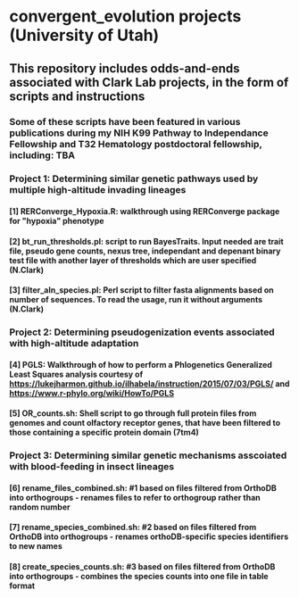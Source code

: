 # convergent_evolution projects (University of Utah)
## This repository includes odds-and-ends associated with Clark Lab projects, in the form of scripts and instructions
### Some of these scripts have been featured in various publications during my NIH K99 Pathway to Independance Fellowship and T32 Hematology postdoctoral fellowship, including: TBA
### Project 1: Determining similar genetic pathways used by multiple high-altitude invading lineages
#### [1] RERConverge_Hypoxia.R: walkthrough using RERConverge package for "hypoxia" phenotype
#### [2] bt_run_thresholds.pl: script to run BayesTraits. Input needed are trait file, pseudo gene counts, nexus tree, independant and depenant binary test file with another layer of thresholds which are user specified (N.Clark)
#### [3] filter_aln_species.pl: Perl script to filter fasta alignments based on number of sequences. To read the usage, run it without arguments (N.Clark)

### Project 2: Determining pseudogenization events associated with high-altitude adaptation
#### [4] PGLS: Walkthrough of how to perform a Phlogenetics Generalized Least Squares analysis courtesy of https://lukejharmon.github.io/ilhabela/instruction/2015/07/03/PGLS/ and https://www.r-phylo.org/wiki/HowTo/PGLS
#### [5] OR_counts.sh: Shell script to go through full protein files from genomes and count olfactory receptor genes, that have been filtered to those containing a specific protein domain (7tm4)

### Project 3: Determining similar genetic mechanisms asscoiated with blood-feeding in insect lineages
#### [6] rename_files_combined.sh: #1 based on files filtered from OrthoDB into orthogroups - renames files to refer to orthogroup rather than random number
#### [7] rename_species_combined.sh: #2 based on files filtered from OrthoDB into orthogroups - renames orthoDB-specific species identifiers to new names
#### [8] create_species_counts.sh: #3 based on files filtered from OrthoDB into orthogroups - combines the species counts into one file in table format
